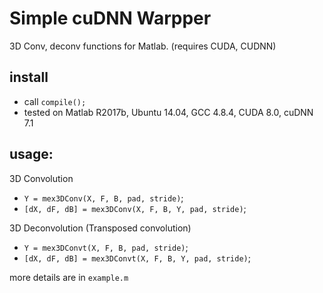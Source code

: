 # Simple cuDNN Warpper
3D Conv, deconv functions for Matlab.
(requires CUDA, CUDNN)

## install
* call `compile();`
* tested on Matlab R2017b, Ubuntu 14.04, GCC 4.8.4, CUDA 8.0, cuDNN 7.1

## usage:
3D Convolution
* `Y = mex3DConv(X, F, B, pad, stride)`;
* `[dX, dF, dB] = mex3DConv(X, F, B, Y, pad, stride)`;

3D Deconvolution (Transposed convolution)
* `Y = mex3DConvt(X, F, B, pad, stride)`;
* `[dX, dF, dB] = mex3DConvt(X, F, B, Y, pad, stride)`;

more details are in `example.m`
